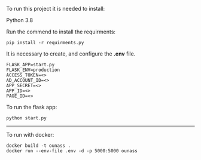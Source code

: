 To run this project it is needed to install:

Python 3.8

Run the commend to install the requirments:

```
pip install -r requirments.py
```

It is necessary to create, and configure the **.env** file.

```
FLASK_APP=start.py
FLASK_ENV=production
ACCESS_TOKEN=<>
AD_ACCOUNT_ID=<>
APP_SECRET=<>
APP_ID=<>
PAGE_ID=<>
```

To run the flask app:
```
python start.py
```
---------
To run with docker:
```
docker build -t ounass .
docker run --env-file .env -d -p 5000:5000 ounass
```